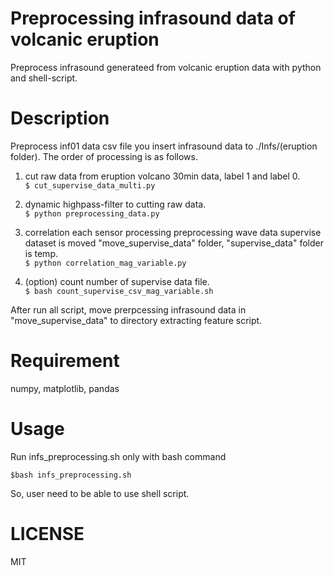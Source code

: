 Preprocessing infrasound data of volcanic eruption
====
Preprocess infrasound generateed from volcanic eruption data with python and shell-script.

Description
====
Preprocess inf01 data csv file you insert infrasound data to ./Infs/(eruption folder).
The order of processing is as follows.
1. cut raw data from eruption volcano 30min data, label 1 and label 0.  
`$ cut_supervise_data_multi.py`  

2. dynamic highpass-filter to cutting raw data.  
`$ python preprocessing_data.py`  

3. correlation each sensor processing preprocessing wave data
supervise dataset is moved "move_supervise_data" folder, "supervise_data" folder is temp.  
`$ python correlation_mag_variable.py`

4. (option) count number of supervise data file.  
`$ bash count_supervise_csv_mag_variable.sh`  

After run all script, move prerpcessing infrasound data in "move_supervise_data" to directory extracting feature script.

Requirement
====
numpy, matplotlib, pandas

Usage
====
Run infs_preprocessing.sh only with bash command

`$bash infs_preprocessing.sh`

So, user need to be able to use shell script.

LICENSE
====
MIT
